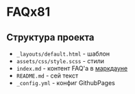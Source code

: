 # FAQx81

## Структура проекта
- `_layouts/default.html` - шаблон
- `assets/css/style.scss` - стили
- `index.md` - контент FAQ'а в [маркдауне](https://guides.github.com/pdfs/markdown-cheatsheet-online.pdf)
- `README.md` - сей текст
- `_config.yml` - конфиг GithubPages